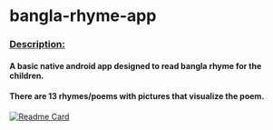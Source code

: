 # bangla-rhyme-app

### <ins> Description: </ins>
#### A basic native android app designed to read bangla rhyme for the children.
#### There are 13 rhymes/poems with pictures that visualize the poem.

[![Readme Card](https://github-readme-stats.vercel.app/api/pin/?username=iqbalriiaz&repo=bangla-rhyme-app)](https://github.com/iqbalriiaz/bangla-rhyme-app)
